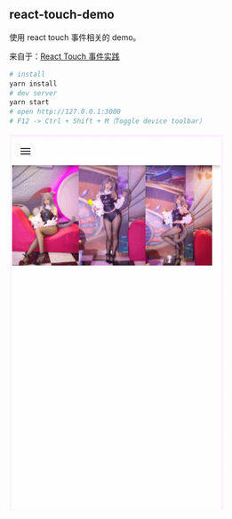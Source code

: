 ## react-touch-demo
使用 react touch 事件相关的 demo。

来自于：[React Touch 事件实践](http://me.lizhooh.com/2018/02/18/React/React/React%20Touch%20%E4%BA%8B%E4%BB%B6%E5%AE%9E%E8%B7%B5/)

```bash
# install
yarn install
# dev server
yarn start
# open http://127.0.0.1:3000
# F12 -> Ctrl + Shift + M（Toggle device toolbar）
```

![](./_image/full-view.gif)
